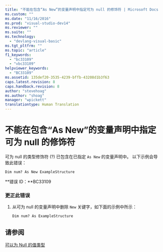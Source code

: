 ```yaml
---
title: "不能在包含“As New”的变量声明中指定可为 null 的修饰符 | Microsoft Docs"
ms.custom: ""
ms.date: "11/16/2016"
ms.prod: "visual-studio-dev14"
ms.reviewer: ""
ms.suite: ""
ms.technology: 
  - "devlang-visual-basic"
ms.tgt_pltfrm: ""
ms.topic: "article"
f1_keywords: 
  - "bc33109"
  - "vbc33109"
helpviewer_keywords: 
  - "BC33109"
ms.assetid: 135def20-3535-4239-bffb-43208d1b3f63
caps.latest.revision: 8
caps.handback.revision: 8
author: "stevehoag"
ms.author: "shoag"
manager: "wpickett"
translationtype: Human Translation
---
```

# 不能在包含“As New”的变量声明中指定可为 null 的修饰符
可为 null 的类型修饰符 \(?\) 已包含在已指定 `As New` 的变量声明中。 以下示例会导致此错误：  
  
```vb#  
Dim num? As New ExampleStructure  
```  
  
 **错误 ID：**BC33109  
  
### 更正此错误  
  
1.  从可为 null 的变量声明中删除 `New` 关键字，如下面的示例中所示：  
  
    ```vb#  
    Dim num? As ExampleStructure  
    ```  
  
## 请参阅  
 [可以为 Null 的值类型](../../visual-basic/programming-guide/language-features/data-types/nullable-value-types.md)